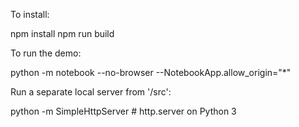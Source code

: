 
To install:

npm install 
npm run build

To run the demo:

python -m notebook --no-browser --NotebookApp.allow_origin="*"

Run a separate local server from '/src':

python -m SimpleHttpServer  # http.server on Python 3
